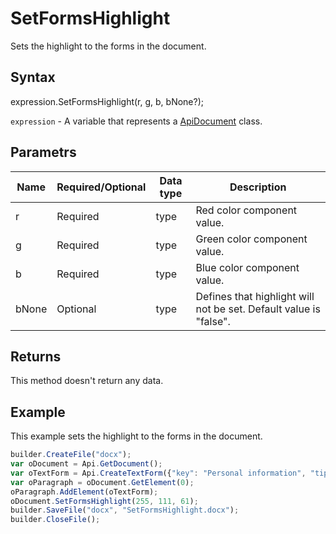 # SetFormsHighlight

Sets the highlight to the forms in the document.

## Syntax

expression.SetFormsHighlight(r, g, b, bNone?);

`expression` - A variable that represents a [ApiDocument](../ApiDocument.md) class.

## Parametrs

| **Name** | **Required/Optional** | **Data type** | **Description** |
| ------------- | ------------- | ------------- | ------------- |
| r | Required | type | Red color component value. |
| g | Required | type | Green color component value. |
| b | Required | type | Blue color component value. |
| bNone | Optional | type | Defines that highlight will not be set. Default value is "false". |

## Returns

This method doesn't return any data.

## Example

This example sets the highlight to the forms in the document.

```javascript
builder.CreateFile("docx");
var oDocument = Api.GetDocument();
var oTextForm = Api.CreateTextForm({"key": "Personal information", "tip": "Enter your first name", "required": true, "placeholder": "First name", "comb": true, "maxCharacters": 10, "cellWidth": 3, "multiLine": false, "autoFit": false});
var oParagraph = oDocument.GetElement(0);
oParagraph.AddElement(oTextForm);
oDocument.SetFormsHighlight(255, 111, 61);
builder.SaveFile("docx", "SetFormsHighlight.docx");
builder.CloseFile();
```